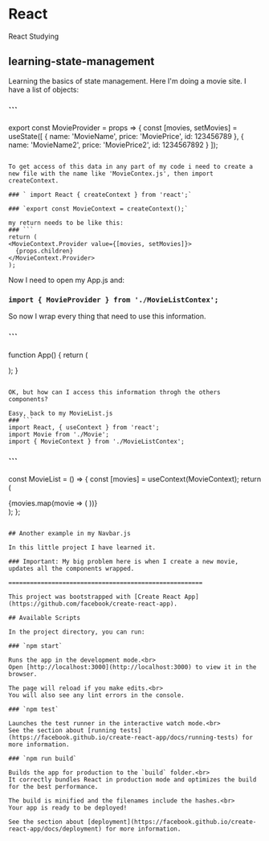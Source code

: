 # React
React Studying

## learning-state-management
Learning the basics of state management. Here I'm doing a movie site. I have a list of objects:

### ```
export const MovieProvider = props => {
  const [movies, setMovies] = useState([
{
  name: 'MovieName',
  price: 'MoviePrice',
  id: 123456789
},
{
  name: 'MovieName2',
  price: 'MoviePrice2',
  id: 1234567892
}
]);
```

To get access of this data in any part of my code i need to create a new file with the name like 'MovieContex.js', then import createContext.

### ` import React { createContext } from 'react';`

### `export const MovieContext = createContext();`

my return needs to be like this:
### ```
return (
<MovieContext.Provider value={[movies, setMovies]}>
  {props.children}
</MovieContext.Provider>
);
```


Now I need to open my App.js and:
### `import { MovieProvider } from './MovieListContex';`

So now I wrap every thing that need to use this information.
### ```
function App() {
  return (
    <MovieProvider>
      <div className='App'>
        <Navbar />
        <MovieList />
      </div>
    </MovieProvider>
  );
}
```

OK, but how can I access this information throgh the others components?

Easy, back to my MovieList.js
### ```
import React, { useContext } from 'react';
import Movie from './Movie';
import { MovieContext } from './MovieListContex';
```

### ```
const MovieList = () => {
  const [movies] = useContext(MovieContext);
  return (
    <div>
      {movies.map(movie => (
        <Movie name={movie.name} price={movie.price} key={movie.id} />
      ))}
    </div>
  );
};
```

## Another example in my Navbar.js

In this little project I have learned it.

### Important: My big problem here is when I create a new movie, updates all the components wrapped.

======================================================

This project was bootstrapped with [Create React App](https://github.com/facebook/create-react-app).

## Available Scripts

In the project directory, you can run:

### `npm start`

Runs the app in the development mode.<br>
Open [http://localhost:3000](http://localhost:3000) to view it in the browser.

The page will reload if you make edits.<br>
You will also see any lint errors in the console.

### `npm test`

Launches the test runner in the interactive watch mode.<br>
See the section about [running tests](https://facebook.github.io/create-react-app/docs/running-tests) for more information.

### `npm run build`

Builds the app for production to the `build` folder.<br>
It correctly bundles React in production mode and optimizes the build for the best performance.

The build is minified and the filenames include the hashes.<br>
Your app is ready to be deployed!

See the section about [deployment](https://facebook.github.io/create-react-app/docs/deployment) for more information.